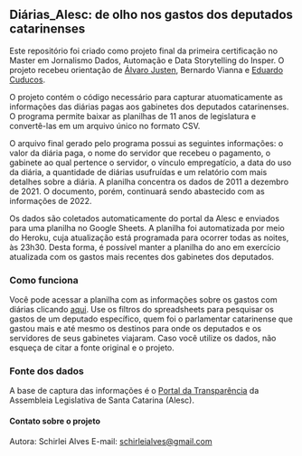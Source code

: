 ## Diárias_Alesc: de olho nos gastos dos deputados catarinenses

Este repositório foi criado como projeto final da primeira certificação no Master em Jornalismo Dados, Automação e Data Storytelling do Insper. O projeto recebeu orientação de [Álvaro Justen](https://github.com/turicas), Bernardo Vianna e [Eduardo Cuducos](https://github.com/cuducos). 

O projeto contém o código necessário para capturar atuomaticamente as informações das diárias pagas aos gabinetes dos deputados catarinenses. O programa permite baixar as planilhas de 11 anos de legislatura e convertê-las em um arquivo único no formato CSV.  

O arquivo final gerado pelo programa possui as seguintes informações: o valor da diária paga, o nome do servidor que recebeu o pagamento, o gabinete ao qual pertence o servidor, o vínculo empregatício, a data do uso da diária, a quantidade de diárias usufruídas e um relatório com mais detalhes sobre a diária. A planilha concentra os dados de 2011 a dezembro de 2021. O documento, porém, continuará sendo abastecido com as informações de 2022.

Os dados são coletados automaticamente do portal da Alesc e enviados para uma planilha no Google Sheets. A planilha foi automatizada por meio do Heroku, cuja atualização está programada para ocorrer todas as noites, às 23h30. Desta forma, é possível manter a planilha do ano em exercício atualizada com os gastos mais recentes dos gabinetes dos deputados. 

### Como funciona

Você pode acessar a planilha com as informações sobre os gastos com diárias clicando [aqui](https://bit.ly/3ESXenJ). Use os filtros do spreadsheets para pesquisar os gastos de um deputado específico, quem foi o parlamentar catarinense que gastou mais e até mesmo os destinos para onde os deputados e os servidores de seus gabinetes viajaram. Caso você utilize os dados, não esqueça de citar a fonte original e o projeto.

### Fonte dos dados

A base de captura das informações é o [Portal da Transparência](https://transparencia.alesc.sc.gov.br/diarias_dados_abertos.php) da Assembleia Legislativa de Santa Catarina (Alesc). 

#### Contato sobre o projeto

Autora: Schirlei Alves
E-mail: schirleialves@gmail.com
